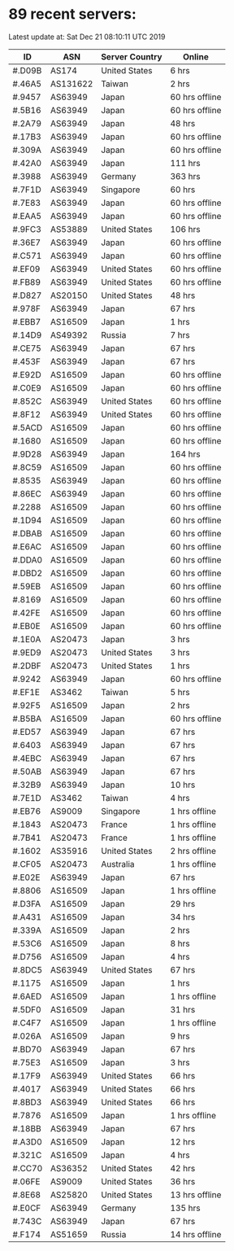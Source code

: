 # 89 recent servers:

Latest update at: Sat Dec 21 08:10:11 UTC 2019

| ID | ASN | Server Country | Online |
| -- | --- | -------------- | ------ |
| #.D09B | AS174 | United States | 6 hrs |
| #.46A5 | AS131622 | Taiwan | 2 hrs |
| #.9457 | AS63949 | Japan | 60 hrs offline |
| #.5B16 | AS63949 | Japan | 60 hrs offline |
| #.2A79 | AS63949 | Japan | 48 hrs |
| #.17B3 | AS63949 | Japan | 60 hrs offline |
| #.309A | AS63949 | Japan | 60 hrs offline |
| #.42A0 | AS63949 | Japan | 111 hrs |
| #.3988 | AS63949 | Germany | 363 hrs |
| #.7F1D | AS63949 | Singapore | 60 hrs |
| #.7E83 | AS63949 | Japan | 60 hrs offline |
| #.EAA5 | AS63949 | Japan | 60 hrs offline |
| #.9FC3 | AS53889 | United States | 106 hrs |
| #.36E7 | AS63949 | Japan | 60 hrs offline |
| #.C571 | AS63949 | Japan | 60 hrs offline |
| #.EF09 | AS63949 | United States | 60 hrs offline |
| #.FB89 | AS63949 | United States | 60 hrs offline |
| #.D827 | AS20150 | United States | 48 hrs |
| #.978F | AS63949 | Japan | 67 hrs |
| #.EBB7 | AS16509 | Japan | 1 hrs |
| #.14D9 | AS49392 | Russia | 7 hrs |
| #.CE75 | AS63949 | Japan | 67 hrs |
| #.453F | AS63949 | Japan | 67 hrs |
| #.E92D | AS16509 | Japan | 60 hrs offline |
| #.C0E9 | AS16509 | Japan | 60 hrs offline |
| #.852C | AS63949 | United States | 60 hrs offline |
| #.8F12 | AS63949 | United States | 60 hrs offline |
| #.5ACD | AS16509 | Japan | 60 hrs offline |
| #.1680 | AS16509 | Japan | 60 hrs offline |
| #.9D28 | AS63949 | Japan | 164 hrs |
| #.8C59 | AS16509 | Japan | 60 hrs offline |
| #.8535 | AS63949 | Japan | 60 hrs offline |
| #.86EC | AS63949 | Japan | 60 hrs offline |
| #.2288 | AS16509 | Japan | 60 hrs offline |
| #.1D94 | AS16509 | Japan | 60 hrs offline |
| #.DBAB | AS16509 | Japan | 60 hrs offline |
| #.E6AC | AS16509 | Japan | 60 hrs offline |
| #.DDA0 | AS16509 | Japan | 60 hrs offline |
| #.DBD2 | AS16509 | Japan | 60 hrs offline |
| #.59EB | AS16509 | Japan | 60 hrs offline |
| #.8169 | AS16509 | Japan | 60 hrs offline |
| #.42FE | AS16509 | Japan | 60 hrs offline |
| #.EB0E | AS16509 | Japan | 60 hrs offline |
| #.1E0A | AS20473 | Japan | 3 hrs |
| #.9ED9 | AS20473 | United States | 3 hrs |
| #.2DBF | AS20473 | United States | 1 hrs |
| #.9242 | AS63949 | Japan | 60 hrs offline |
| #.EF1E | AS3462 | Taiwan | 5 hrs |
| #.92F5 | AS16509 | Japan | 2 hrs |
| #.B5BA | AS16509 | Japan | 60 hrs offline |
| #.ED57 | AS63949 | Japan | 67 hrs |
| #.6403 | AS63949 | Japan | 67 hrs |
| #.4EBC | AS63949 | Japan | 67 hrs |
| #.50AB | AS63949 | Japan | 67 hrs |
| #.32B9 | AS63949 | Japan | 10 hrs |
| #.7E1D | AS3462 | Taiwan | 4 hrs |
| #.EB76 | AS9009 | Singapore | 1 hrs offline |
| #.1843 | AS20473 | France | 1 hrs offline |
| #.7B41 | AS20473 | France | 1 hrs offline |
| #.1602 | AS35916 | United States | 2 hrs offline |
| #.CF05 | AS20473 | Australia | 1 hrs offline |
| #.E02E | AS63949 | Japan | 67 hrs |
| #.8806 | AS16509 | Japan | 1 hrs offline |
| #.D3FA | AS16509 | Japan | 29 hrs |
| #.A431 | AS16509 | Japan | 34 hrs |
| #.339A | AS16509 | Japan | 2 hrs |
| #.53C6 | AS16509 | Japan | 8 hrs |
| #.D756 | AS16509 | Japan | 4 hrs |
| #.8DC5 | AS63949 | United States | 67 hrs |
| #.1175 | AS16509 | Japan | 1 hrs |
| #.6AED | AS16509 | Japan | 1 hrs offline |
| #.5DF0 | AS16509 | Japan | 31 hrs |
| #.C4F7 | AS16509 | Japan | 1 hrs offline |
| #.026A | AS16509 | Japan | 9 hrs |
| #.BD70 | AS63949 | Japan | 67 hrs |
| #.75E3 | AS16509 | Japan | 3 hrs |
| #.17F9 | AS63949 | United States | 66 hrs |
| #.4017 | AS63949 | United States | 66 hrs |
| #.8BD3 | AS63949 | United States | 66 hrs |
| #.7876 | AS16509 | Japan | 1 hrs offline |
| #.18BB | AS63949 | Japan | 67 hrs |
| #.A3D0 | AS16509 | Japan | 12 hrs |
| #.321C | AS16509 | Japan | 4 hrs |
| #.CC70 | AS36352 | United States | 42 hrs |
| #.06FE | AS9009 | United States | 36 hrs |
| #.8E68 | AS25820 | United States | 13 hrs offline |
| #.E0CF | AS63949 | Germany | 135 hrs |
| #.743C | AS63949 | Japan | 67 hrs |
| #.F174 | AS51659 | Russia | 14 hrs offline |


